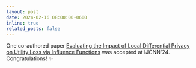 ```yaml
---
layout: post
date: 2024-02-16 08:00:00-0600
inline: true
related_posts: false
---
```


One co-authored paper [Evaluating the Impact of Local Differential Privacy on Utility Loss via Influence Functions](https://arxiv.org/pdf/2309.08678.pdf) was accepted at IJCNN'24. Congratulations! :sparkles: